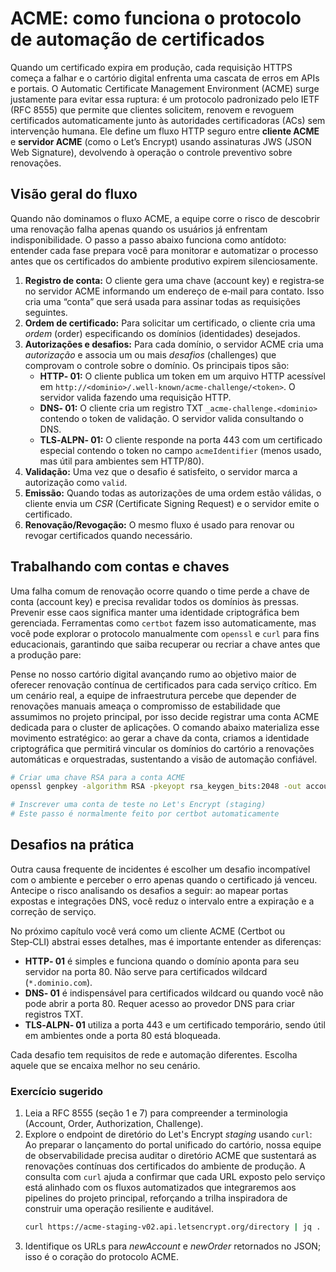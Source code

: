 # ACME: como funciona o protocolo de automação de certificados

Quando um certificado expira em produção, cada requisição HTTPS começa a falhar e o cartório digital enfrenta uma cascata de erros em APIs e portais. O Automatic Certificate Management Environment (ACME) surge justamente para evitar essa ruptura: é um protocolo padronizado pelo IETF (RFC 8555) que permite que clientes solicitem, renovem e revoguem certificados automaticamente junto às autoridades certificadoras (ACs) sem intervenção humana. Ele define um fluxo HTTP seguro entre **cliente ACME** e **servidor ACME** (como o Let’s Encrypt) usando assinaturas JWS (JSON Web Signature), devolvendo à operação o controle preventivo sobre renovações.

## Visão geral do fluxo

Quando não dominamos o fluxo ACME, a equipe corre o risco de descobrir uma renovação falha apenas quando os usuários já enfrentam indisponibilidade. O passo a passo abaixo funciona como antídoto: entender cada fase prepara você para monitorar e automatizar o processo antes que os certificados do ambiente produtivo expirem silenciosamente.

1. **Registro de conta:** O cliente gera uma chave (account key) e registra‑se no servidor ACME informando um endereço de e‑mail para contato. Isso cria uma “conta” que será usada para assinar todas as requisições seguintes.
2. **Ordem de certificado:** Para solicitar um certificado, o cliente cria uma *ordem* (order) especificando os domínios (identidades) desejados.
3. **Autorizações e desafios:** Para cada domínio, o servidor ACME cria uma *autorização* e associa um ou mais *desafios* (challenges) que comprovam o controle sobre o domínio. Os principais tipos são:
   - **HTTP‑ 01:** O cliente publica um token em um arquivo HTTP acessível em `http://<dominio>/.well-known/acme-challenge/<token>`. O servidor valida fazendo uma requisição HTTP.
   - **DNS‑ 01:** O cliente cria um registro TXT `_acme-challenge.<dominio>` contendo o token de validação. O servidor valida consultando o DNS.
   - **TLS‑ALPN‑ 01:** O cliente responde na porta 443 com um certificado especial contendo o token no campo `acmeIdentifier` (menos usado, mas útil para ambientes sem HTTP/80).
4. **Validação:** Uma vez que o desafio é satisfeito, o servidor marca a autorização como `valid`.
5. **Emissão:** Quando todas as autorizações de uma ordem estão válidas, o cliente envia um *CSR* (Certificate Signing Request) e o servidor emite o certificado.
6. **Renovação/Revogação:** O mesmo fluxo é usado para renovar ou revogar certificados quando necessário.

## Trabalhando com contas e chaves

Uma falha comum de renovação ocorre quando o time perde a chave de conta (account key) e precisa revalidar todos os domínios às pressas. Prevenir esse caos significa manter uma identidade criptográfica bem gerenciada. Ferramentas como `certbot` fazem isso automaticamente, mas você pode explorar o protocolo manualmente com `openssl` e `curl` para fins educacionais, garantindo que saiba recuperar ou recriar a chave antes que a produção pare:

Pense no nosso cartório digital avançando rumo ao objetivo maior de oferecer renovação contínua de certificados para cada serviço crítico. Em um cenário real, a equipe de infraestrutura percebe que depender de renovações manuais ameaça o compromisso de estabilidade que assumimos no projeto principal, por isso decide registrar uma conta ACME dedicada para o cluster de aplicações. O comando abaixo materializa esse movimento estratégico: ao gerar a chave da conta, criamos a identidade criptográfica que permitirá vincular os domínios do cartório a renovações automáticas e orquestradas, sustentando a visão de automação confiável.

```bash
# Criar uma chave RSA para a conta ACME
openssl genpkey -algorithm RSA -pkeyopt rsa_keygen_bits:2048 -out account.key

# Inscrever uma conta de teste no Let's Encrypt (staging)
# Este passo é normalmente feito por certbot automaticamente
```

## Desafios na prática

Outra causa frequente de incidentes é escolher um desafio incompatível com o ambiente e perceber o erro apenas quando o certificado já venceu. Antecipe o risco analisando os desafios a seguir: ao mapear portas expostas e integrações DNS, você reduz o intervalo entre a expiração e a correção de serviço.

No próximo capítulo você verá como um cliente ACME (Certbot ou Step‑CLI) abstrai esses detalhes, mas é importante entender as diferenças:

- **HTTP‑ 01** é simples e funciona quando o domínio aponta para seu servidor na porta 80. Não serve para certificados wildcard (`*.dominio.com`).
- **DNS‑ 01** é indispensável para certificados wildcard ou quando você não pode abrir a porta 80. Requer acesso ao provedor DNS para criar registros TXT.
- **TLS‑ALPN‑ 01** utiliza a porta 443 e um certificado temporário, sendo útil em ambientes onde a porta 80 está bloqueada.

Cada desafio tem requisitos de rede e automação diferentes. Escolha aquele que se encaixa melhor no seu cenário.

### Exercício sugerido

1. Leia a RFC 8555 (seção 1 e 7) para compreender a terminologia (Account, Order, Authorization, Challenge).
2. Explore o endpoint de diretório do Let's Encrypt *staging* usando `curl`:
   Ao preparar o lançamento do portal unificado do cartório, nossa equipe de observabilidade precisa auditar o diretório ACME que sustentará as renovações contínuas dos certificados do ambiente de produção. A consulta com `curl` ajuda a confirmar que cada URL exposto pelo serviço está alinhado com os fluxos automatizados que integraremos aos pipelines do projeto principal, reforçando a trilha inspiradora de construir uma operação resiliente e auditável.
   ```bash
   curl https://acme-staging-v02.api.letsencrypt.org/directory | jq .
   ```
3. Identifique os URLs para *newAccount* e *newOrder* retornados no JSON; isso é o coração do protocolo ACME.
